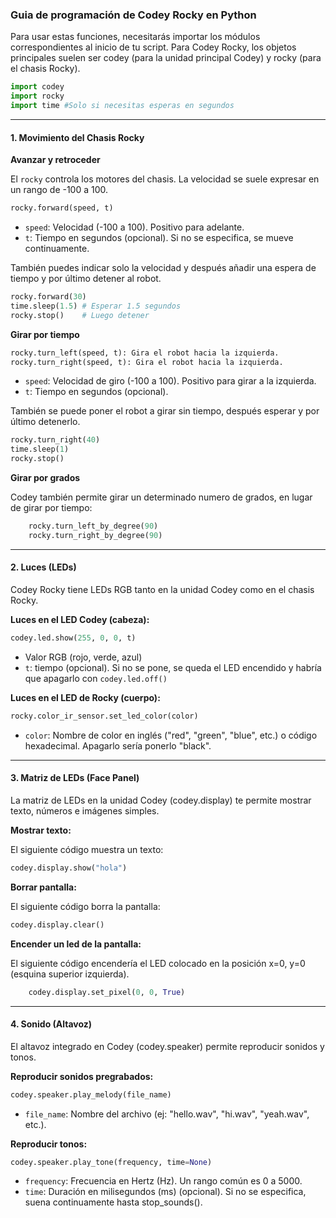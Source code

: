 ### Guia de programación de Codey Rocky en Python

Para usar estas funciones, necesitarás importar los módulos correspondientes al inicio de tu script. Para Codey Rocky, los objetos principales suelen ser codey (para la unidad principal Codey) y rocky (para el chasis Rocky).
```python
import codey
import rocky
import time #Solo si necesitas esperas en segundos
```
---

#### 1. Movimiento del Chasis Rocky

**Avanzar y retroceder**

El `rocky` controla los motores del chasis. La velocidad se suele expresar en un rango de -100 a 100.

```python
rocky.forward(speed, t)
```
- `speed`: Velocidad (-100 a 100). Positivo para adelante.
- `t`: Tiempo en segundos (opcional). Si no se especifica, se mueve continuamente.

También puedes indicar solo la velocidad y después añadir una espera de tiempo y por último detener al robot.
```python
rocky.forward(30)
time.sleep(1.5) # Esperar 1.5 segundos
rocky.stop()    # Luego detener
```

**Girar por tiempo**

```python
rocky.turn_left(speed, t): Gira el robot hacia la izquierda.
rocky.turn_right(speed, t): Gira el robot hacia la izquierda.
```
- `speed`: Velocidad de giro (-100 a 100). Positivo para girar a la izquierda.
- `t`: Tiempo en segundos (opcional).

También se puede poner el robot a girar sin tiempo, después esperar y por último detenerlo.
```python
rocky.turn_right(40)
time.sleep(1)
rocky.stop()
```

**Girar por grados**

Codey también permite girar un determinado numero de grados, en lugar de girar por tiempo:

```python
    rocky.turn_left_by_degree(90)
    rocky.turn_right_by_degree(90)
```

--- 

#### 2. Luces (LEDs)

Codey Rocky tiene LEDs RGB tanto en la unidad Codey como en el chasis Rocky.

**Luces en el LED Codey (cabeza):**

```python
codey.led.show(255, 0, 0, t)
```
- Valor RGB (rojo, verde, azul)
- `t`: tiempo (opcional). Si no se pone, se queda el LED encendido y habría que apagarlo con `codey.led.off()`

**Luces en el LED de Rocky (cuerpo):**
```python
rocky.color_ir_sensor.set_led_color(color)
```
- `color`: Nombre de color en inglés ("red", "green", "blue", etc.) o código hexadecimal. Apagarlo sería ponerlo "black".

---

#### 3. Matriz de LEDs (Face Panel)

La matriz de LEDs en la unidad Codey (codey.display) te permite mostrar texto, números e imágenes simples.

**Mostrar texto:**

El siguiente código muestra un texto:

```python
codey.display.show("hola")
```

**Borrar pantalla:**

El siguiente código borra la pantalla:

```python
codey.display.clear()
```

**Encender un led de la pantalla:**

El siguiente código encendería el LED colocado en la posición  x=0, y=0 (esquina superior izquierda).

```python
    codey.display.set_pixel(0, 0, True)
```

---

#### 4. Sonido (Altavoz)
El altavoz integrado en Codey (codey.speaker) permite reproducir sonidos y tonos.

**Reproducir sonidos pregrabados:**
```python
codey.speaker.play_melody(file_name)
```
- `file_name`: Nombre del archivo (ej: "hello.wav", "hi.wav", "yeah.wav", etc.).

**Reproducir tonos:**
```python
codey.speaker.play_tone(frequency, time=None)
```
- `frequency`: Frecuencia en Hertz (Hz). Un rango común es 0 a 5000.
- `time`: Duración en milisegundos (ms) (opcional). Si no se especifica, suena continuamente hasta stop_sounds().




